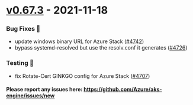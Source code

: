 
<a name="v0.67.3"></a>
# [v0.67.3] - 2021-11-18

### Bug Fixes 🐞
- update windows binary URL for Azure Stack ([#4742](https://github.com/Azure/aks-engine/issues/4742))
- bypass systemd-resolved but use the resolv.conf it generates ([#4726](https://github.com/Azure/aks-engine/issues/4726))

### Testing 💚
- fix Rotate-Cert GINKGO config for Azure Stack ([#4707](https://github.com/Azure/aks-engine/issues/4707))

#### Please report any issues here: https://github.com/Azure/aks-engine/issues/new
[Unreleased]: https://github.com/Azure/aks-engine/compare/v0.67.3...HEAD
[v0.67.3]: https://github.com/Azure/aks-engine/compare/v0.60.2...v0.67.3
